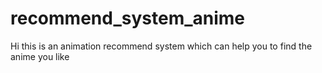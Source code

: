 # recommend_system_anime
Hi this is an animation recommend system which can help you to find the anime you like

